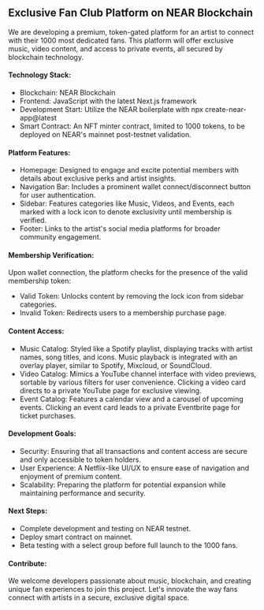 ## Exclusive Fan Club Platform on NEAR Blockchain
We are developing a premium, token-gated platform for an artist to connect with their 1000 most dedicated fans. This platform will offer exclusive music, video content, and access to private events, all secured by blockchain technology.

#### Technology Stack:
- Blockchain: NEAR Blockchain
- Frontend: JavaScript with the latest Next.js framework
- Development Start: Utilize the NEAR boilerplate with npx create-near-app@latest
- Smart Contract: An NFT minter contract, limited to 1000 tokens, to be deployed on NEAR's mainnet post-testnet validation.

#### Platform Features:
- Homepage: Designed to engage and excite potential members with details about exclusive perks and artist insights.
- Navigation Bar: Includes a prominent wallet connect/disconnect button for user authentication.
- Sidebar: Features categories like Music, Videos, and Events, each marked with a lock icon to denote exclusivity until membership is verified.
- Footer: Links to the artist's social media platforms for broader community engagement.

#### Membership Verification:
Upon wallet connection, the platform checks for the presence of the valid membership token:
- Valid Token: Unlocks content by removing the lock icon from sidebar categories.
- Invalid Token: Redirects users to a membership purchase page.

#### Content Access:
- Music Catalog: Styled like a Spotify playlist, displaying tracks with artist names, song titles, and icons. Music playback is integrated with an overlay player, similar to Spotify, Mixcloud, or SoundCloud.
- Video Catalog: Mimics a YouTube channel interface with video previews, sortable by various filters for user convenience. Clicking a video card directs to a private YouTube page for exclusive viewing.
- Event Catalog: Features a calendar view and a carousel of upcoming events. Clicking an event card leads to a private Eventbrite page for ticket purchases.

#### Development Goals:
- Security: Ensuring that all transactions and content access are secure and only accessible to token holders.
- User Experience: A Netflix-like UI/UX to ensure ease of navigation and enjoyment of premium content.
- Scalability: Preparing the platform for potential expansion while maintaining performance and security.

#### Next Steps:
- Complete development and testing on NEAR testnet.
- Deploy smart contract on mainnet.
- Beta testing with a select group before full launch to the 1000 fans.

#### Contribute:
We welcome developers passionate about music, blockchain, and creating unique fan experiences to join this project. Let's innovate the way fans connect with artists in a secure, exclusive digital space.